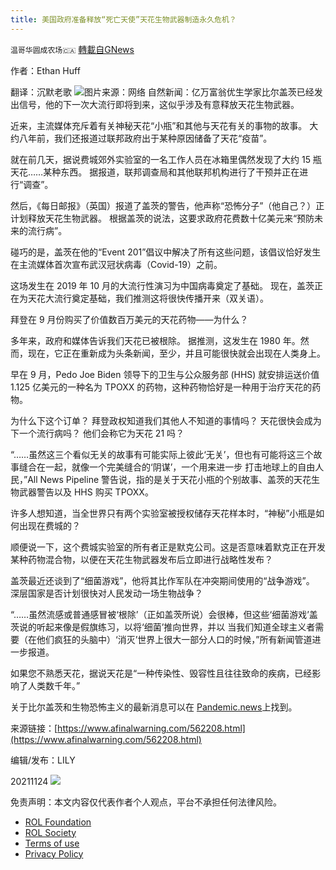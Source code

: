 ```yaml
---
title: 美国政府准备释放“死亡天使”天花生物武器制造永久危机？
---
```

`温哥华圆成农场🇨🇦` [轉載自GNews](https://gnews.org/zh-hans/1692456/)

作者：Ethan Huff

翻译：沉默老歌
![](https://assets.gnews.org/wp-content/uploads/2021/11/Grim-Reaper-Road.jpg)图片来源：网络
自然新闻：亿万富翁优生学家比尔盖茨已经发出信号，他的下一次大流行即将到来，这似乎涉及有意释放天花生物武器。

近来，主流媒体充斥着有关神秘天花“小瓶”和其他与天花有关的事物的故事。 大约八年前，我们还报道过联邦政府出于某种原因储备了天花“疫苗”。

就在前几天，据说费城郊外实验室的一名工作人员在冰箱里偶然发现了大约 15 瓶天花……某种东西。 据报道，联邦调查局和其他联邦机构进行了干预并正在进行“调查”。

然后，《每日邮报》（英国）报道了盖茨的警告，他声称“恐怖分子”（他自己？）正计划释放天花生物武器。 根据盖茨的说法，这要求政府花费数十亿美元来“预防未来的流行病”。

碰巧的是，盖茨在他的“Event 201”倡议中解决了所有这些问题，该倡议恰好发生在主流媒体首次宣布武汉冠状病毒（Covid-19）之前。

这场发生在 2019 年 10 月的大流行性演习为中国病毒奠定了基础。 现在，盖茨正在为天花大流行奠定基础，我们推测这将很快传播开来（双关语）。

拜登在 9 月份购买了价值数百万美元的天花药物——为什么？

多年来，政府和媒体告诉我们天花已被根除。 据推测，这发生在 1980 年。然而，现在，它正在重新成为头条新闻，至少，并且可能很快就会出现在人类身上。

早在 9 月，Pedo Joe Biden 领导下的卫生与公众服务部 (HHS) 就安排运送价值 1.125 亿美元的一种名为 TPOXX 的药物，这种药物恰好是一种用于治疗天花的药物。

为什么下这个订单？ 拜登政权知道我们其他人不知道的事情吗？ 天花很快会成为下一个流行病吗？ 他们会称它为天花 21 吗？

“……虽然这三个看似无关的故事有可能实际上彼此‘无关’，但也有可能将这三个故事缝合在一起，就像一个完美缝合的‘阴谋’，一个用来进一步 打击地球上的自由人民，”All News Pipeline 警告说，指的是关于天花小瓶的个别故事、盖茨的天花生物武器警告以及 HHS 购买 TPOXX。

许多人想知道，当全世界只有两个实验室被授权储存天花样本时，“神秘”小瓶是如何出现在费城的？

顺便说一下，这个费城实验室的所有者正是默克公司。这是否意味着默克正在开发某种药物混合物，以便在天花生物武器发布后立即进行战略性发布？

盖茨最近还谈到了“细菌游戏”，他将其比作军队在冲突期间使用的“战争游戏”。 深层国家是否计划很快对人民发动一场生物战争？

“……虽然流感或普通感冒被‘根除’（正如盖茨所说）会很棒，但这些‘细菌游戏’盖茨说的听起来像是假旗练习，以将‘细菌’推向世界，并以 当我们知道全球主义者需要（在他们疯狂的头脑中）‘消灭’世界上很大一部分人口的时候，”所有新闻管道进一步报道。

如果您不熟悉天花，据说天花是“一种传染性、毁容性且往往致命的疾病，已经影响了人类数千年。”

关于比尔盖茨和生物恐怖主义的最新消息可以在 [Pandemic.news](http://Pandemic.news)上找到。

来源链接：[https://www.afinalwarning.com/562208.html](https://www.afinalwarning.com/562208.html)

编辑/发布：LILY

20211124
![](https://assets.gnews.org/wp-content/uploads/2021/11/農場文宣-1.jpg)
 

免责声明：本文内容仅代表作者个人观点，平台不承担任何法律风险。

- [ROL Foundation](https://rolfoundation.org/)
- [ROL Society](https://rolsociety.org/)
- [Terms of use](https://gnews.org/terms-of-use-3/)
- [Privacy Policy](https://gnews.org/privacy-policy/)
